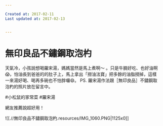 ```yaml
---

Created at: 2017-02-11
Last updated at: 2017-02-13


---
```


# 無印良品不鏽鋼取泡杓


天氣冷，小孩說想喝羅宋湯，媽媽當然是馬上煮啊～ 。只是牛腩好吃、也好油啊😱，怕油長到爸爸的的肚子上，馬上拿出「撈油法寶」把多餘的油脂撈掉，這樣一來湯好喝、喝再多碗也不怕胖囉😄。
PS. 羅宋湯作法跟［無印良品］不鏽鋼取泡杓的照片放在留言中。

#小松鼠的家常菜
#羅宋湯

網友推薦說超好用！

![[.//無印良品不鏽鋼取泡杓.resources/IMG_1060.PNG\|1125x0]]

